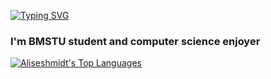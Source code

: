 [![Typing SVG](https://readme-typing-svg.herokuapp.com?color=%2336BCF7&lines=Hi,+I'm+Elizaveta)](https://git.io/typing-svg)
<h3>I'm BMSTU student and computer science enjoyer</h3>

<a href="https://github.com/makezh/github-readme-stats"><img alt="Aliseshmidt's Top Languages" src="https://github-readme-stats.vercel.app/api/top-langs/?username=Aliseshmidt&langs_count=8&count_private=true&layout=compact&theme=react&hide_border=true&bg_color=0D1117"/></a>
<!--
**Aliseshmidt/Aliseshmidt** is a ✨ _special_ ✨ repository because its `README.md` (this file) appears on your GitHub profile.

Here are some ideas to get you started:

- 🔭 I’m currently working on ...
- 🌱 I’m currently learning ...
- 👯 I’m looking to collaborate on ...
- 🤔 I’m looking for help with ...
- 💬 Ask me about ...
- 📫 How to reach me: ...
- 😄 Pronouns: ...
- ⚡ Fun fact: ...
-->
